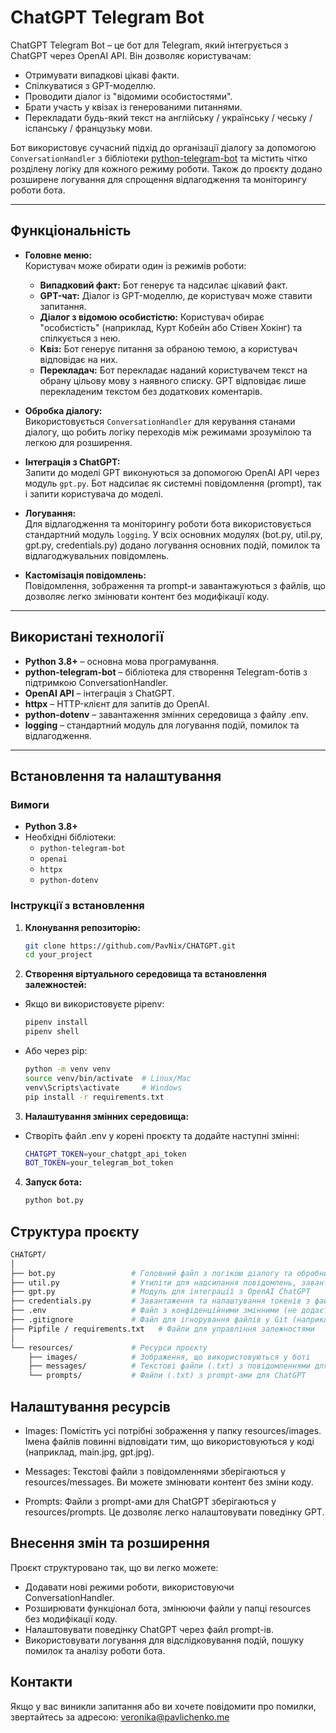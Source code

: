 # ChatGPT Telegram Bot

ChatGPT Telegram Bot – це бот для Telegram, який інтегрується з ChatGPT через OpenAI API. Він дозволяє користувачам:

- Отримувати випадкові цікаві факти.
- Спілкуватися з GPT-моделлю.
- Проводити діалог із "відомими особистостями".
- Брати участь у квізах із генерованими питаннями.
- Перекладати будь-який текст на англійську / українську / чеську / іспанську / французьку мови. 

Бот використовує сучасний підхід до організації діалогу за допомогою `ConversationHandler` з бібліотеки [python-telegram-bot](https://github.com/python-telegram-bot/python-telegram-bot) та містить чітко розділену логіку для кожного режиму роботи.
Також до проєкту додано розширене логування для спрощення відлагодження та моніторингу роботи бота.

---

## Функціональність

- **Головне меню:**  
  Користувач може обирати один із режимів роботи:
  - **Випадковий факт:** Бот генерує та надсилає цікавий факт.
  - **GPT-чат:** Діалог із GPT-моделлю, де користувач може ставити запитання.
  - **Діалог з відомою особистістю:** Користувач обирає "особистість" (наприклад, Курт Кобейн або Стівен Хокінг) та спілкується з нею.
  - **Квіз:** Бот генерує питання за обраною темою, а користувач відповідає на них.
  - **Перекладач:** Бот перекладає наданий користувачем текст на обрану цільову мову з наявного списку. GPT відповідає лише перекладеним текстом без додаткових коментарів.

- **Обробка діалогу:**  
  Використовується `ConversationHandler` для керування станами діалогу, що робить логіку переходів між режимами зрозумілою та легкою для розширення.

- **Інтеграція з ChatGPT:**  
  Запити до моделі GPT виконуються за допомогою OpenAI API через модуль `gpt.py`. Бот надсилає як системні повідомлення (prompt), так і запити користувача до моделі.

- **Логування:**  
  Для відлагодження та моніторингу роботи бота використовується стандартний модуль `logging`. 
  У всіх основних модулях (bot.py, util.py, gpt.py, credentials.py) додано логування основних подій, помилок та відлагоджувальних повідомлень.

- **Кастомізація повідомлень:**  
  Повідомлення, зображення та prompt-и завантажуються з файлів, що дозволяє легко змінювати контент без модифікації коду.

---

## Використані технології

- **Python 3.8+** – основна мова програмування.
- **python-telegram-bot** – бібліотека для створення Telegram-ботів з підтримкою ConversationHandler.
- **OpenAI API** – інтеграція з ChatGPT.
- **httpx** – HTTP-клієнт для запитів до OpenAI.
- **python-dotenv** – завантаження змінних середовища з файлу .env.
- **logging** – стандартний модуль для логування подій, помилок та відлагодження.

---

## Встановлення та налаштування

### Вимоги

- **Python 3.8+**
- Необхідні бібліотеки:
  - `python-telegram-bot`
  - `openai`
  - `httpx`
  - `python-dotenv`

### Інструкції з встановлення

1. **Клонування репозиторію:**

   ```bash
   git clone https://github.com/PavNix/CHATGPT.git
   cd your_project
   ```

2. **Створення віртуального середовища та встановлення залежностей:**

- Якщо ви використовуєте pipenv:
   
   ```bash
   pipenv install
   pipenv shell
   ```
   
- Або через pip:

   ```bash
   python -m venv venv
   source venv/bin/activate  # Linux/Mac
   venv\Scripts\activate     # Windows
   pip install -r requirements.txt
   ```
  
3. **Налаштування змінних середовища:**
- Створіть файл .env у корені проєкту та додайте наступні змінні:
   
   ```bash
   CHATGPT_TOKEN=your_chatgpt_api_token
   BOT_TOKEN=your_telegram_bot_token
   ```
  
4. **Запуск бота:**
   
   ```bash
   python bot.py
   ```
   

## Структура проєкту
   
   ```bash
   CHATGPT/
   │
   ├── bot.py                 # Головний файл з логікою діалогу та обробниками
   ├── util.py                # Утиліти для надсилання повідомлень, завантаження контенту та управління діалогами
   ├── gpt.py                 # Модуль для інтеграції з OpenAI ChatGPT
   ├── credentials.py         # Завантаження та налаштування токенів з файлу .env
   ├── .env                   # Файл з конфіденційними змінними (не додається до репозиторію)
   ├── .gitignore             # Файл для ігнорування файлів у Git (наприклад, .env)
   ├── Pipfile / requirements.txt   # Файли для управління залежностями
   │
   └── resources/             # Ресурси проєкту
       ├── images/            # Зображення, що використовуються у боті
       ├── messages/          # Текстові файли (.txt) з повідомленнями для комунікації
       └── prompts/           # Файли (.txt) з prompt-ами для ChatGPT
   ```

  
## Налаштування ресурсів

- Images:
   Помістіть усі потрібні зображення у папку resources/images. Імена файлів повинні відповідати тим, що використовуються у коді (наприклад, main.jpg, gpt.jpg).

- Messages:
   Текстові файли з повідомленнями зберігаються у resources/messages. Ви можете змінювати контент без зміни коду.

- Prompts:
   Файли з prompt-ами для ChatGPT зберігаються у resources/prompts. Це дозволяє легко налаштовувати поведінку GPT.


## Внесення змін та розширення

Проєкт структуровано так, що ви легко можете:
  - Додавати нові режими роботи, використовуючи ConversationHandler.
  - Розширювати функціонал бота, змінюючи файли у папці resources без модифікації коду.
  - Налаштовувати поведінку ChatGPT через файл prompt-ів.
  - Використовувати логування для відслідковування подій, пошуку помилок та аналізу роботи бота.

## Контакти
Якщо у вас виникли запитання або ви хочете повідомити про помилки, звертайтесь за адресою: veronika@pavlichenko.me

